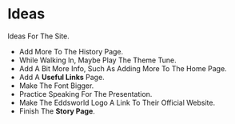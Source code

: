 # Ideas  
Ideas For The Site.  
 - Add More To The History Page.  
 - While Walking In, Maybe Play The Theme Tune.  
 - Add A Bit More Info, Such As Adding More To The Home Page.  
 - Add A **Useful Links** Page.  
 - Make The Font Bigger.  
 - Practice Speaking For The Presentation.  
 - Make The Eddsworld Logo A Link To Their Official Website.  
 - Finish The **Story Page**.  
